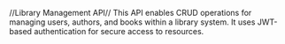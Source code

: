//Library Management API//
This API enables CRUD operations for managing users, authors, and books within a library system. It uses JWT-based authentication for secure access to resources.


